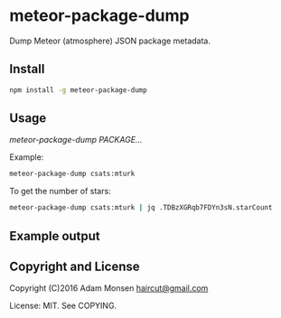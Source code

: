 # meteor-package-dump

Dump Meteor (atmosphere) JSON package metadata.

## Install

```bash
npm install -g meteor-package-dump
```

## Usage

*meteor-package-dump PACKAGE...*

Example:

```bash
meteor-package-dump csats:mturk
```

To get the number of stars:

```bash
meteor-package-dump csats:mturk | jq .TDBzXGRqb7FDYn3sN.starCount
```

## Example output

## Copyright and License

Copyright (C)2016 Adam Monsen <haircut@gmail.com>

License: MIT. See COPYING.
